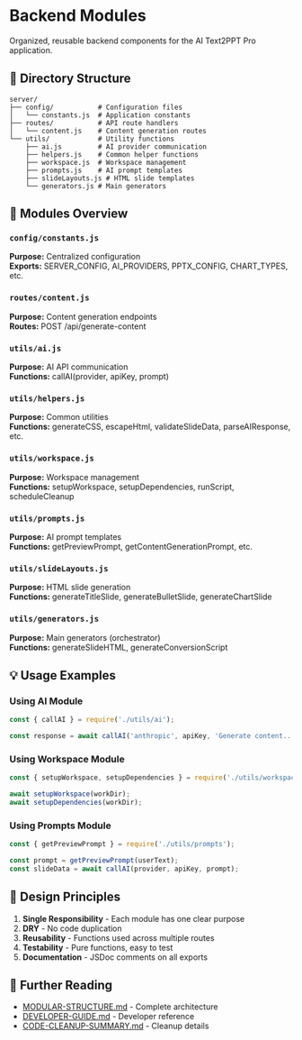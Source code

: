 # Backend Modules

Organized, reusable backend components for the AI Text2PPT Pro application.

## 📁 Directory Structure

```
server/
├── config/           # Configuration files
│   └── constants.js  # Application constants
├── routes/           # API route handlers
│   └── content.js    # Content generation routes
└── utils/            # Utility functions
    ├── ai.js         # AI provider communication
    ├── helpers.js    # Common helper functions
    ├── workspace.js  # Workspace management
    ├── prompts.js    # AI prompt templates
    ├── slideLayouts.js # HTML slide templates
    └── generators.js # Main generators
```

## 🔧 Modules Overview

### `config/constants.js`
**Purpose:** Centralized configuration  
**Exports:** SERVER_CONFIG, AI_PROVIDERS, PPTX_CONFIG, CHART_TYPES, etc.

### `routes/content.js`
**Purpose:** Content generation endpoints  
**Routes:** POST /api/generate-content

### `utils/ai.js`
**Purpose:** AI API communication  
**Functions:** callAI(provider, apiKey, prompt)

### `utils/helpers.js`
**Purpose:** Common utilities  
**Functions:** generateCSS, escapeHtml, validateSlideData, parseAIResponse, etc.

### `utils/workspace.js`
**Purpose:** Workspace management  
**Functions:** setupWorkspace, setupDependencies, runScript, scheduleCleanup

### `utils/prompts.js`
**Purpose:** AI prompt templates  
**Functions:** getPreviewPrompt, getContentGenerationPrompt, etc.

### `utils/slideLayouts.js`
**Purpose:** HTML slide generation  
**Functions:** generateTitleSlide, generateBulletSlide, generateChartSlide

### `utils/generators.js`
**Purpose:** Main generators (orchestrator)  
**Functions:** generateSlideHTML, generateConversionScript

## 💡 Usage Examples

### Using AI Module
```javascript
const { callAI } = require('./utils/ai');

const response = await callAI('anthropic', apiKey, 'Generate content...');
```

### Using Workspace Module
```javascript
const { setupWorkspace, setupDependencies } = require('./utils/workspace');

await setupWorkspace(workDir);
await setupDependencies(workDir);
```

### Using Prompts Module
```javascript
const { getPreviewPrompt } = require('./utils/prompts');

const prompt = getPreviewPrompt(userText);
const slideData = await callAI(provider, apiKey, prompt);
```

## 🎯 Design Principles

1. **Single Responsibility** - Each module has one clear purpose
2. **DRY** - No code duplication
3. **Reusability** - Functions used across multiple routes
4. **Testability** - Pure functions, easy to test
5. **Documentation** - JSDoc comments on all exports

## 📖 Further Reading

- [MODULAR-STRUCTURE.md](../MODULAR-STRUCTURE.md) - Complete architecture
- [DEVELOPER-GUIDE.md](../DEVELOPER-GUIDE.md) - Developer reference
- [CODE-CLEANUP-SUMMARY.md](../CODE-CLEANUP-SUMMARY.md) - Cleanup details

